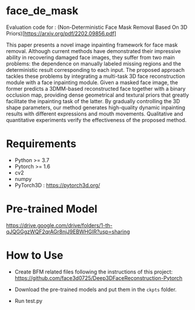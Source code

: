 # face_de_mask
Evaluation code for : (Non-Deterministic Face Mask Removal Based On 3D Priors)[https://arxiv.org/pdf/2202.09856.pdf]

This paper presents a novel image inpainting framework for face mask removal. Although current methods have demonstrated their impressive ability in recovering damaged face images, they suffer from two main problems: the dependence on manually labeled missing regions and the deterministic result corresponding to each input. The proposed approach tackles these problems by integrating a multi-task 3D face reconstruction module with a face inpainting module. Given a masked face image, the former predicts a 3DMM-based reconstructed face together with a binary occlusion map, providing dense geometrical and textural priors that greatly facilitate the inpainting task of the latter. By gradually controlling the 3D shape parameters, our method generates high-quality dynamic inpainting results with different expressions and mouth movements. Qualitative and quantitative experiments verify the effectiveness of the proposed method.

# Requirements
* Python >= 3.7
* Pytorch >= 1.6
* cv2
* numpy
* PyTorch3D : https://pytorch3d.org/

# Pre-trained Model

https://drive.google.com/drive/folders/1-th-qJQGGgzWQF2qrAGr8njJ9EBWHGIR?usp=sharing

# How to Use

* Create BFM related files following the instructions of this project: 
https://github.com/face3d0725/Deep3DFaceReconstruction-Pytorch

* Download the pre-trained models and put them in the `ckpts` folder. 
* Run test.py

